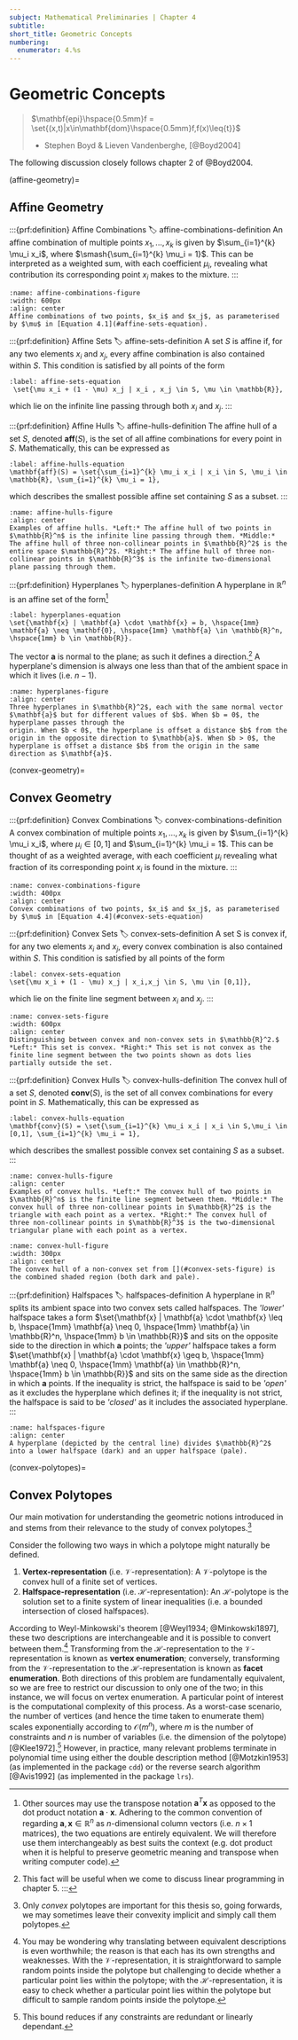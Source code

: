```yaml
---
subject: Mathematical Preliminaries | Chapter 4
subtitle:
short_title: Geometric Concepts
numbering:
  enumerator: 4.%s
---
```


# Geometric Concepts

> $\mathbf{epi}\hspace{0.5mm}f = \set{(x,t)|x\in\mathbf{dom}\hspace{0.5mm}f,f(x)\leq{t}}$
> - Stephen Boyd & Lieven Vandenberghe, [@Boyd2004]


The following discussion closely follows chapter 2 of @Boyd2004. 

(affine-geometry)=
## Affine Geometry

:::{prf:definition} Affine Combinations
:label: affine-combinations-definition
An affine combination of multiple points $x_1,...,x_k$ is given by $\sum_{i=1}^{k} \mu_i x_i$, where $\smash{\sum_{i=1}^{k} \mu_i = 1}$. This can be interpreted as a weighted sum, with each coefficient $\mu_i$, revealing what contribution its corresponding point $x_i$ makes to the mixture. 
:::


```{figure} affine-combinations.png
:name: affine-combinations-figure
:width: 600px
:align: center
Affine combinations of two points, $x_i$ and $x_j$, as parameterised by $\mu$ in [Equation 4.1](#affine-sets-equation).
```

:::{prf:definition} Affine Sets
:label: affine-sets-definition
A set $S$ is affine if, for any two elements $x_i$ and $x_j$, every affine combination is also contained within $S$. This condition is satisfied by all points of the form 
```{math}
:label: affine-sets-equation
 \set{\mu x_i + (1 - \mu) x_j | x_i , x_j \in S, \mu \in \mathbb{R}},
```
which lie on the infinite line passing through both $x_i$ and $x_j$. 
:::


:::{prf:definition} Affine Hulls
:label: affine-hulls-definition
The affine hull of a set $S$, denoted $\mathbf{aff}(S)$, is the set of all affine combinations for every point in $S$. Mathematically, this can be expressed as 
```{math}
:label: affine-hulls-equation
\mathbf{aff}(S) = \set{\sum_{i=1}^{k} \mu_i x_i | x_i \in S, \mu_i \in \mathbb{R}, \sum_{i=1}^{k} \mu_i = 1},
``````
which describes the smallest possible affine set containing $S$ as a subset.
:::


```{figure} affine-hulls.png
:name: affine-hulls-figure
:align: center
Examples of affine hulls. *Left:* The affine hull of two points in $\mathbb{R}^n$ is the infinite line passing through them. *Middle:* The affine hull of three non-collinear points in $\mathbb{R}^2$ is the entire space $\mathbb{R}^2$. *Right:* The affine hull of three non-collinear points in $\mathbb{R}^3$ is the infinite two-dimensional plane passing through them.
```


:::{prf:definition} Hyperplanes
:label: hyperplanes-definition
A hyperplane in $\mathbb{R}^n$ is an affine set of the form[^1]  
```{math}
:label: hyperplanes-equation
\set{\mathbf{x} | \mathbf{a} \cdot \mathbf{x} = b, \hspace{1mm} \mathbf{a} \neq \mathbf{0}, \hspace{1mm} \mathbf{a} \in \mathbb{R}^n, \hspace{1mm} b \in \mathbb{R}}.
```    
The vector $\mathbf{a}$ is normal to the plane; as such it defines a direction.[^2] A hyperplane's dimension is always one less than that of the ambient space in which it lives (i.e. $n-1$).
[^1]: Other sources may use the transpose notation 
$\mathbf{a}^T \mathbf{x}$ as opposed to the dot product notation $\mathbf{a} \cdot \mathbf{x}$. Adhering to the common convention of regarding $\mathbf{a},\mathbf{x}\in\mathbb{R}^n$ as $n$-dimensional column vectors (i.e. $n \times 1$ matrices), the two equations are entirely equivalent. We will therefore use them interchangeably as best suits the context (e.g. dot product when it is helpful to preserve geometric meaning and transpose when writing computer code).
[^2]: This fact will be useful when we come to discuss linear programming in chapter 5.
:::


```{figure} hyperplanes.png
:name: hyperplanes-figure
:align: center
Three hyperplanes in $\mathbb{R}^2$, each with the same normal vector $\mathbf{a}$ but for different values of $b$. When $b = 0$, the hyperplane passes through the
origin. When $b < 0$, the hyperplane is offset a distance $b$ from the origin in the opposite direction to $\mathbb{a}$. When $b > 0$, the hyperplane is offset a distance $b$ from the origin in the same direction as $\mathbf{a}$.
```

(convex-geometry)=
## Convex Geometry


:::{prf:definition} Convex Combinations
:label: convex-combinations-definition
A convex combination of multiple points $x_1,...,x_k$ is given by $\sum_{i=1}^{k} \mu_i x_i$, where $\mu_i \in [0,1]$ and $\sum_{i=1}^{k} \mu_i = 1$. This can be thought of as a weighted average, with each coefficient $\mu_i$ revealing what fraction of its corresponding point $x_i$ is found in the mixture.
:::

```{figure} convex-combinations.png
:name: convex-combinations-figure
:width: 400px
:align: center
Convex combinations of two points, $x_i$ and $x_j$, as parameterised by $\mu$ in [Equation 4.4](#convex-sets-equation)
```


:::{prf:definition} Convex Sets
:label: convex-sets-definition
A set S is convex if, for any two elements $x_i$ and $x_j$, every convex combination is also contained within $S$. This condition is satisfied by all points of the form 
```{math}
:label: convex-sets-equation
\set{\mu x_i + (1 - \mu) x_j | x_i,x_j \in S, \mu \in [0,1]},
```
which lie on the finite line segment between $x_i$ and $x_j$.
:::



```{figure} convex-sets.png
:name: convex-sets-figure
:width: 600px
:align: center
Distinguishing between convex and non-convex sets in $\mathbb{R}^2.$ *Left:* This set is convex. *Right:* This set is not convex as the finite line segment between the two points shown as dots lies partially outside the set.
```


:::{prf:definition} Convex Hulls
:label: convex-hulls-definition
The convex hull of a set $S$, denoted $\mathbf{conv}(S)$, is the set of all convex combinations for every point in $S$. Mathematically, this can be expressed as 
```{math}
:label: convex-hulls-equation     
\mathbf{conv}(S) = \set{\sum_{i=1}^{k} \mu_i x_i | x_i \in S,\mu_i \in [0,1], \sum_{i=1}^{k} \mu_i = 1},
```
which describes the smallest possible convex set containing $S$ as a subset.
:::


```{figure} convex-hulls.png
:name: convex-hulls-figure
:align: center
Examples of convex hulls. *Left:* The convex hull of two points in $\mathbb{R}^n$ is the finite line segment between them. *Middle:* The convex hull of three non-collinear points in $\mathbb{R}^2$ is the triangle with each point as a vertex. *Right:* The convex hull of three non-collinear points in $\mathbb{R}^3$ is the two-dimensional triangular plane with each point as a vertex.
```

```{figure} convex-hull.png
:name: convex-hull-figure
:width: 300px
:align: center
The convex hull of a non-convex set from [](#convex-sets-figure) is the combined shaded region (both dark and pale).
```

:::{prf:definition} Halfspaces
:label: halfspaces-definition
A hyperplane in $\mathbb{R}^n$ splits its ambient space into two convex sets called halfspaces. The *'lower'* halfspace takes a form $\set{\mathbf{x} | \mathbf{a} \cdot \mathbf{x} \leq b, \hspace{1mm} \mathbf{a} \neq 0, \hspace{1mm} \mathbf{a} \in \mathbb{R}^n, \hspace{1mm} b \in \mathbb{R}}$ and sits on the opposite side to the direction in which $\mathbf{a}$ points; the *'upper'* halfspace takes a form $\set{\mathbf{x} | \mathbf{a} \cdot \mathbf{x} \geq b, \hspace{1mm} \mathbf{a} \neq 0, \hspace{1mm} \mathbf{a} \in \mathbb{R}^n, \hspace{1mm} b \in \mathbb{R}}$ and sits on the same side as the direction in which $\mathbf{a}$ points. If the inequality is strict, the halfspace is said to be *'open'* as it excludes the hyperplane which defines it; if the inequality is not strict, the halfspace is said to be *'closed'* as it includes the associated hyperplane.
:::

```{figure} halfspaces.png
:name: halfspaces-figure
:align: center
A hyperplane (depicted by the central line) divides $\mathbb{R}^2$ into a lower halfspace (dark) and an upper halfspace (pale).
```

(convex-polytopes)=
## Convex Polytopes

Our main motivation for understanding the geometric notions introduced in [](#affine-geometry) and [](#convex-geometry) stems from their relevance to the study of convex polytopes.[^3] 

[^3]: Only *convex* polytopes are important for this thesis so, going forwards, we may sometimes leave their convexity implicit and simply call them polytopes. 

Consider the following two ways in which a polytope might naturally be defined.

1. **Vertex-representation** (i.e. $\mathbf{\mathcal{V}}$-representation): A $\mathcal{V}$-polytope is the convex hull of a finite set of vertices.
2. **Halfspace-representation** (i.e. $\mathbf{\mathcal{H}}$-representation): An $\mathcal{H}$-polytope is the solution set to a finite system of linear inequalities (i.e. a bounded intersection of closed halfspaces).

According to Weyl-Minkowski's theorem [@Weyl1934; @Minkowski1897], these two descriptions are interchangeable and it is possible to convert between them.[^4] Transforming from the $\mathcal{H}$-representation to the $\mathcal{V}$-representation is known as **vertex enumeration**; conversely, transforming from the $\mathcal{V}$-representation to the $\mathcal{H}$-representation is known as **facet enumeration**. Both directions of this problem are fundamentally equivalent, so we are free to restrict our discussion to only one of the two; in this instance, we will focus on vertex enumeration. A particular point of interest is the computational complexity of this process. As a worst-case scenario, the number of vertices (and hence the time taken to enumerate them) scales exponentially according to $\mathcal{O}(m^n)$, where $m$ is the number of constraints and $n$ is number of variables (i.e. the dimension of the polytope) [@Klee1972].[^5] However, in practice, many relevant problems terminate in polynomial time using either the double description method [@Motzkin1953] (as implemented in the package `cdd`) or the reverse search algorithm [@Avis1992] (as implemented in the package `lrs`). 

[^4]: You may be wondering why translating between equivalent descriptions is even worthwhile; the reason is that each has its own strengths and weaknesses. With the $\mathcal{V}$-representation, it is straightforward to sample random points inside the polytope but challenging to decide whether a particular point lies within the polytope; with the $\mathcal{H}$-representation, it is easy to check whether a particular point lies within the polytope but difficult to sample random points inside the polytope.

[^5]: This bound reduces if any constraints are redundant or linearly dependant.



